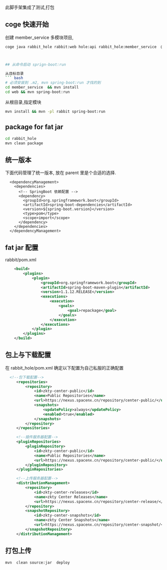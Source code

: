 
此脚手架集成了测试,打包

## coge 快速开始
创建 member_service 多模块项目,
``` bash
coge java rabbit_hole rabbit:web hole:api rabbit_hole:member_service  @:member_service



## 从命令启动 sprign-boot:run

从目标目录
``` bash
# 必须安装到 .m2, mvn spring-boot:run 才找的到
cd member_service  && mvn install
cd web && mvn spring-boot:run
```

从根目录,指定模块
``` bash
mvn install && mvn -pl rabbit spring-boot:run
```

## package for fat jar
``` sh
cd rabbit_hole
mvn clean package
```


## 统一版本
下面代码管理了统一版本, 放在 parent 里是个合适的选择.
```
  <dependencyManagement>
    <dependencies>
      <!-- SpringBoot 依赖配置 -->
      <dependency>
        <groupId>org.springframework.boot</groupId>
        <artifactId>spring-boot-dependencies</artifactId>
        <version>${spring-boot.version}</version>
        <type>pom</type>
        <scope>import</scope>
      </dependency>
    </dependencies>
  </dependencyManagement>
```


## fat jar 配置

rabbit/pom.xml
``` xml
    <build>
        <plugins>
            <plugin>
                <groupId>org.springframework.boot</groupId>
                <artifactId>spring-boot-maven-plugin</artifactId>
                <version>1.1.12.RELEASE</version>
                <executions>
                    <execution>
                        <goals>
                            <goal>repackage</goal>
                        </goals>
                    </execution>
                </executions>
            </plugin>
        </plugins>
    </build>

```


## 包上与下载配置

在 rabbit_hole/pom.xml 确定以下配置为自己私服的正确配置

``` xml
  <!--包下载配置-->
     <repositories>
         <repository>
             <id>zkty-center-public</id>
             <name>Public Repositories</name>
             <url>https://nexus.spacenx.cn/repository/center-public/</url>
             <snapshots>
                 <updatePolicy>always</updatePolicy>
                 <enabled>true</enabled>
             </snapshots>
         </repository>
     </repositories>

     <!--插件服务器配置-->
     <pluginRepositories>
         <pluginRepository>
             <id>zkty-center-public</id>
             <name>Public Repositories</name>
             <url>https://nexus.spacenx.cn/repository/center-public/</url>
         </pluginRepository>
     </pluginRepositories>

     <!--上传服务器配置-->
     <distributionManagement>
         <repository>
             <id>zkty-center-releases</id>
             <name>zkty Center Releases</name>
             <url>https://nexus.spacenx.cn/repository/center-release/</url>
         </repository>
         <snapshotRepository>
             <id>zkty-center-snapshots</id>
             <name>zkty Center Snapshots</name>
             <url>https://nexus.spacenx.cn/repository/center-snapshot/</url>
         </snapshotRepository>
     </distributionManagement>
```

## 打包上传
``` bash
mvn  clean source:jar  deploy
```

